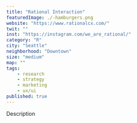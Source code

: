 ```yaml
---
title: "Rational Interaction"
featuredImage: ./-hamburgers.png
website: "https://www.rationalcx.com/"
twit: ""
inst: "https://instagram.com/we_are_rational/"
category: "R"
city: "Seattle"
neighborhood: "Downtown"
size: "medium"
map: ""
tags:
    - research
    - strategy
    - marketing
    - ux/ui
published: true
---
```


Description
